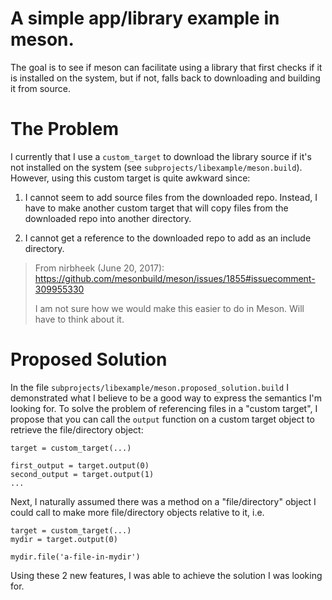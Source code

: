 # A simple app/library example in meson.

The goal is to see if meson can facilitate using a library that first checks if it is installed on the system, but if not, falls back to downloading and building it from source.

# The Problem

I currently that I use a `custom_target` to download the library source if it's not installed on the system (see `subprojects/libexample/meson.build`).  However, using this custom target is quite awkward since:

1. I cannot seem to add source files from the downloaded repo. Instead, I have to make another custom target that will copy files from the downloaded repo into another directory.

2. I cannot get a reference to the downloaded repo to add as an include directory.

> From nirbheek (June 20, 2017): https://github.com/mesonbuild/meson/issues/1855#issuecomment-309955330
>
>   I am not sure how we would make this easier to do in Meson. Will have to think about it.

# Proposed Solution

In the file `subprojects/libexample/meson.proposed_solution.build` I demonstrated what I believe to be a good way to express the semantics I'm looking for. To solve the problem of referencing files in a "custom target", I propose that you can call the `output` function on a custom target object to retrieve the file/directory object:

```
target = custom_target(...)

first_output = target.output(0)
second_output = target.output(1)
...
```

Next, I naturally assumed there was a method on a "file/directory" object I could call to make more file/directory objects relative to it, i.e.

```
target = custom_target(...)
mydir = target.output(0)

mydir.file('a-file-in-mydir')
```

Using these 2 new features, I was able to achieve the solution I was looking for.
